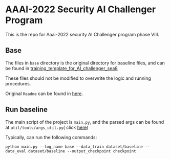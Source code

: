 # AAAI-2022 Security AI Challenger Program

This is the repo for Aaai-2022 security AI Challenger program phase VIII.

## Base

The files in ```base``` directory is the original directory for baseline files, and can be found
in [training_template_for_AI_challenger_sea8](https://github.com/vtddggg/training_template_for_AI_challenger_sea8)

These files should not be modified to overwrite the logic and running procedures.

Original ```Readme``` can be found in [here](doc/README.md).

## Run baseline

The main script of the project is ```main.py```, and the parsed args can be found at ```util/tools/args_util.py```(
click [here](util/tools/args_util.py))

Typically, can run the following commands:

```shell
python main.py --log_name base --data_train dataset/baseline --data_eval dataset/baseline --output_checkpoint checkpoint
```